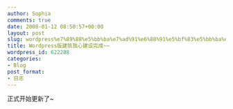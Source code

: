 ```yaml
---
author: Sophia
comments: true
date: 2008-01-12 08:50:57+00:00
layout: post
slug: wordpress%e7%89%88%e5%bb%ba%e7%ad%91%e6%88%91%e5%bf%83%e5%bb%ba%e8%ae%be%e5%ae%8c%e6%88%90
title: Wordpress版建筑我心建设完成~~
wordpress_id: 622288
categories:
- Blog
post_format:
- 日志
---
```


正式开始更新了~
